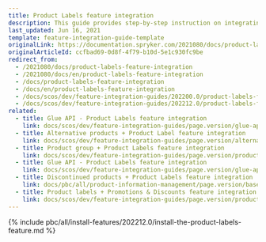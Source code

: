 ```yaml
---
title: Product Labels feature integration
description: This guide provides step-by-step instruction on integrating
last_updated: Jun 16, 2021
template: feature-integration-guide-template
originalLink: https://documentation.spryker.com/2021080/docs/product-labels-feature-integration
originalArticleId: ccfbad69-0d8f-4f79-b10d-5e1c930fc9be
redirect_from:
  - /2021080/docs/product-labels-feature-integration
  - /2021080/docs/en/product-labels-feature-integration
  - /docs/product-labels-feature-integration
  - /docs/en/product-labels-feature-integration
  - /docs/scos/dev/feature-integration-guides/202200.0/product-labels-feature-integration.html
  - /docs/scos/dev/feature-integration-guides/202212.0/product-labels-feature-integration.html
related:
  - title: Glue API - Product Labels feature integration
    link: docs/scos/dev/feature-integration-guides/page.version/glue-api/glue-api-product-labels-feature-integration.html
  - title: Alternative products + Product Label feature integration
    link: docs/scos/dev/feature-integration-guides/page.version/alternative-products-product-label-feature-integration.html
  - title: Product group + Product Labels feature integration
    link: docs/scos/dev/feature-integration-guides/page.version/product-group-product-labels-feature-integration.html
  - title: Glue API - Product Labels feature integration
    link: docs/scos/dev/feature-integration-guides/page.version/glue-api/glue-api-product-labels-feature-integration.html
  - title: Discontinued products + Product Labels feature integration
    link: docs/pbc/all/product-information-management/page.version/base-shop/install-and-upgrade/install-features/install-the-discontinued-products-product-labels-feature.html
  - title: Product labels + Promotions & Discounts feature integration
    link: docs/scos/dev/feature-integration-guides/page.version/product-labels-promotions-and-discounts-feature-integration.html
---
```


{% include pbc/all/install-features/202212.0/install-the-product-labels-feature.md %} <!-- To edit, see /_includes/pbc/all/install-features/202212.0/install-the-product-labels-feature.md -->
